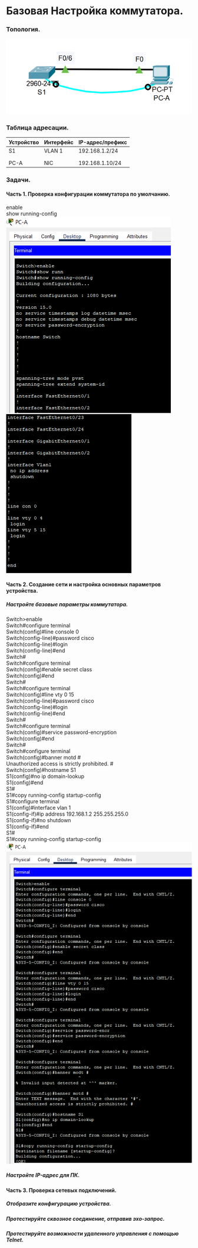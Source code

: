 # Базовая Настройка коммутатора.  
### Топология.  
![](Ethernet_connect.png)  
### Таблица адресации.  
| Устройство | Интерфейс | IP-адрес/префикс |
| --- | --- | --- |
| S1 | VLAN 1 | 192.168.1.2/24 |
|  |  |  |
|  |  |  |
| PC-A | NIC | 192.168.1.10/24 |
### Задачи.  
#### Часть 1. Проверка конфигурации коммутатора по умолчанию.  
enable  
show running-config  
![](running-config_1.png)  
![](running-config_2.png)  
#### Часть 2. Создание сети и настройка основных параметров устройства.  
##### Настройте базовые параметры коммутатора.  
Switch>enable  
Switch#configure terminal  
Switch(config)#line console 0  
Switch(config-line)#password cisco  
Switch(config-line)#login  
Switch(config-line)#end  
Switch#  
Switch#configure terminal  
Switch(config)#enable secret class  
Switch(config)#end  
Switch#  
Switch#configure terminal  
Switch(config)#line vty 0 15  
Switch(config-line)#password cisco  
Switch(config-line)#login  
Switch(config-line)#end  
Switch#  
Switch#configure terminal  
Switch(config)#service password-encryption   
Switch(config)#end  
Switch#  
Switch#configure terminal  
Switch(config)#banner motd #  
Unauthorized access is strictly prohibited. #  
Switch(config)#hostname S1  
S1(config)#no ip domain-lookup  
S1(config)#end  
S1#  
S1#copy running-config startup-config  
S1#configure terminal  
S1(config)#interface vlan 1  
S1(config-if)#ip address 192.168.1.2 255.255.255.0  
S1(config-if)#no shutdown  
S1(config-if)#end  
S1#  
S1#copy running-config startup-config  
![](Basic_configure_switch.png)  

##### Настройте IP-адрес для ПК.  

#### Часть 3. Проверка сетевых подключений.  
##### Отобразите конфигурацию устройства.  

##### Протестируйте сквозное соединение, отправив эхо-запрос.  

##### Протестируйте возможности удаленного управления с помощью Telnet.  

